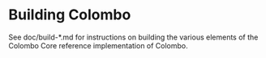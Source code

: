 Building Colombo
================

See doc/build-*.md for instructions on building the various
elements of the Colombo Core reference implementation of Colombo.
